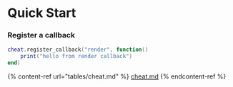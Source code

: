 # Quick Start

### Register a callback

```lua
cheat.register_callback("render", function()
    print("hello from render callback")    
end)
```

{% content-ref url="tables/cheat.md" %}
[cheat.md](tables/cheat.md)
{% endcontent-ref %}
